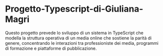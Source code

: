# Progetto-Typescript-di-Giuliana-Magri
Questo progetto prevede lo sviluppo di un sistema in TypeScript che modella la struttura operativa di un media online che sostiene la parità di genere, concentrando le interazioni tra professioniste dei media, programmi di formazione e piattaforme di pubblicazione. 

